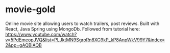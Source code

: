# movie-gold
Online movie site allowing users to watch trailers, post reviews. Built with React, Java Spring using MongoDb. Followed from tutorial here: https://www.youtube.com/watch?v=5PdEmeopJVQ&list=PLJktMN9SgroRn8XG9kP_kP8AnpWkV99Y7&index=2&pp=gAQBiAQB

